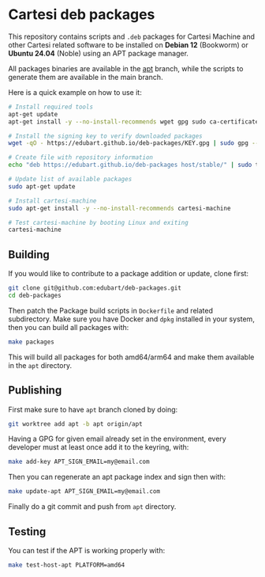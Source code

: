 # Cartesi deb packages

This repository contains scripts and `.deb` packages for Cartesi Machine and other Cartesi related software to be installed on **Debian 12** (Bookworm) or **Ubuntu 24.04** (Noble)
using an APT package manager.

All packages binaries are available in the [apt](/tree/apt) branch,
while the scripts to generate them are available in the main branch.

Here is a quick example on how to use it:

```sh
# Install required tools
apt-get update
apt-get install -y --no-install-recommends wget gpg sudo ca-certificates apt-transport-https

# Install the signing key to verify downloaded packages
wget -qO - https://edubart.github.io/deb-packages/KEY.gpg | sudo gpg --dearmor -o /etc/apt/trusted.gpg.d/cartesi-archive-keyring.gpg

# Create file with repository information
echo "deb https://edubart.github.io/deb-packages host/stable/" | sudo tee /etc/apt/sources.list.d/cartesi-archive-keyring.list

# Update list of available packages
sudo apt-get update

# Install cartesi-machine
sudo apt-get install -y --no-install-recommends cartesi-machine

# Test cartesi-machine by booting Linux and exiting
cartesi-machine
```

## Building

If you would like to contribute to a package addition or update, clone first:

```sh
git clone git@github.com:edubart/deb-packages.git
cd deb-packages
```

Then patch the Package build scripts in `Dockerfile` and related subdirectory.
Make sure you have Docker and `dpkg` installed in your system, then you can build all packages with:

```sh
make packages
```

This will build all packages for both amd64/arm64 and make them available in the `apt` directory.

## Publishing

First make sure to have `apt` branch cloned by doing:

```sh
git worktree add apt -b apt origin/apt
```

Having a GPG for given email already set in the environment,
every developer must at least once add it to the keyring, with:

```sh
make add-key APT_SIGN_EMAIL=my@email.com
```

Then you can regenerate an apt package index and sign then with:

```sh
make update-apt APT_SIGN_EMAIL=my@email.com
```

Finally do a git commit and push from `apt` directory.

## Testing

You can test if the APT is working properly with:

```sh
make test-host-apt PLATFORM=amd64
```

